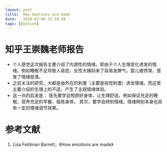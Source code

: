 ```yaml
---
layout: post
title:  How emotions are made
date:   2020-03-06 22:10:20
tags: [Emotion]
---
```


# 知乎王崇魏老师报告

* 个人感觉这次报告主要介绍了内源性的情绪。即由于个人生理变化诱发的情绪。例如睡眠不足导致人易怒，女性大姨妈来了容易发脾气，婴儿被馋哭，感冒了情绪低落。
* 之前关注的研究，大都是由外在的刺激（主要是视觉刺激）诱发情绪。而这里主要介绍的生理上的不适，产生了主观情绪体验。
* 这一点的启发是：
    首先要学会照顾好身体，让生理舒适。例如保证充足的睡眠，营养充足的早餐，锻炼身体。 
	其次，要学会辨别情绪。情绪辨别本身也具有一定的情绪调节效果。
	
# 参考文献

1. Lisa Feldman Barrett，《How emotions are made》